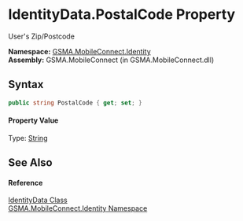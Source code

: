 IdentityData.PostalCode Property
================================
User's Zip/Postcode

**Namespace:** [GSMA.MobileConnect.Identity][1]  
**Assembly:** GSMA.MobileConnect (in GSMA.MobileConnect.dll)

Syntax
------

```csharp
public string PostalCode { get; set; }
```

#### Property Value
Type: [String][2]

See Also
--------

#### Reference
[IdentityData Class][3]  
[GSMA.MobileConnect.Identity Namespace][1]  

[1]: ../README.md
[2]: http://msdn.microsoft.com/en-us/library/s1wwdcbf
[3]: README.md
[4]: ../../_icons/Help.png